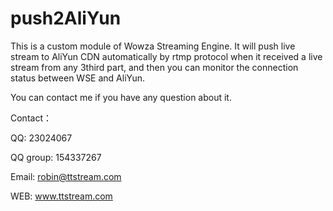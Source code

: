 # push2AliYun
This is a custom module of Wowza Streaming Engine.
It will push live stream to AliYun CDN automatically by rtmp protocol when it received a live stream from any 3third part, and then you can monitor the connection status between WSE and AliYun.

You can contact me if you have any question about it.


Contact：


QQ: 23024067

QQ group: 154337267

Email: robin@ttstream.com

WEB: www.ttstream.com
